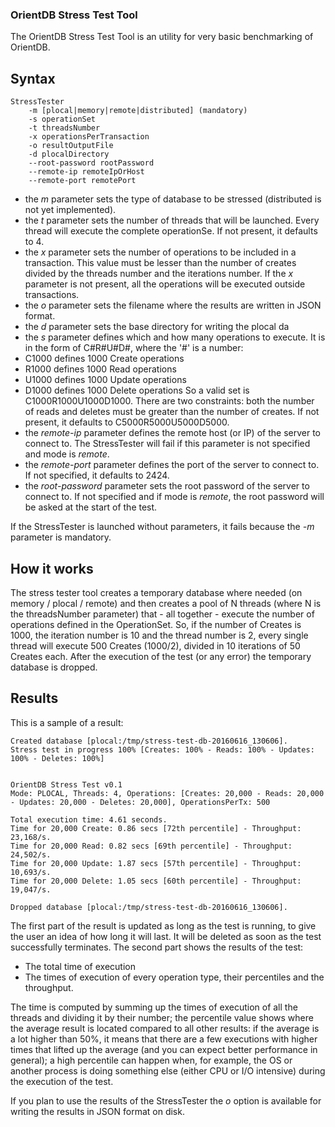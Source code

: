 ### OrientDB Stress Test Tool ###
The OrientDB Stress Test Tool is an utility for very basic benchmarking of OrientDB.

## Syntax
	StressTester
		-m [plocal|memory|remote|distributed] (mandatory)
		-s operationSet
		-t threadsNumber
		-x operationsPerTransaction
        -o resultOutputFile
        -d plocalDirectory
		--root-password rootPassword
		--remote-ip remoteIpOrHost
		--remote-port remotePort

* the _m_ parameter sets the type of database to be stressed (distributed is not yet implemented).
* the _t_ parameter sets the number of threads that will be launched. Every thread will execute the complete operationSe. If not present, it defaults to 4.
* the _x_ parameter sets the number of operations to be included in a transaction. This value must be lesser than the number of creates divided by the threads number and the iterations number. If the _x_ parameter is not present, all the operations will be executed outside transactions.
* the _o_ parameter sets the filename where the results are written in JSON format.
* the _d_ parameter sets the base directory for writing the plocal da 
* the _s_ parameter defines which and how many operations to execute. It is in the form of C#R#U#D#, where the '#' is a number:
 * C1000 defines 1000 Create operations
 * R1000 defines 1000 Read operations
 * U1000 defines 1000 Update operations
 * D1000 defines 1000 Delete operations
So a valid set is C1000R1000U1000D1000. 
There are two constraints: both the number of reads and deletes must be greater than the number of creates. 
If not present, it defaults to C5000R5000U5000D5000.
* the _remote-ip_ parameter defines the remote host (or IP) of the server to connect to. The StressTester will fail if this parameter is not specified and mode is _remote_.
* the _remote-port_ parameter defines the port of the server to connect to. If not specified, it defaults to 2424.
* the _root-password_ parameter sets the root password of the server to connect to. If not specified and if mode is _remote_, the root password will be asked at the start of the test.


If the StressTester is launched without parameters, it fails because the _-m_ parameter is mandatory.

## How it works
The stress tester tool creates a temporary database where needed (on memory / plocal / remote) and then creates a pool of N threads (where N is the threadsNumber parameter) that - all together - execute the number of operations defined in the OperationSet.
So, if the number of Creates is 1000, the iteration number is 10 and the thread number is 2, every single thread will execute 500 Creates (1000/2), divided in 10 iterations of 50 Creates each.
After the execution of the test (or any error) the temporary database is dropped.

## Results
This is a sample of a result:

	Created database [plocal:/tmp/stress-test-db-20160616_130606].
	Stress test in progress 100% [Creates: 100% - Reads: 100% - Updates: 100% - Deletes: 100%]

                                                                                             
    OrientDB Stress Test v0.1
    Mode: PLOCAL, Threads: 4, Operations: [Creates: 20,000 - Reads: 20,000 - Updates: 20,000 - Deletes: 20,000], OperationsPerTx: 500

    Total execution time: 4.61 seconds.
    Time for 20,000 Create: 0.86 secs [72th percentile] - Throughput: 23,168/s.
    Time for 20,000 Read: 0.82 secs [69th percentile] - Throughput: 24,502/s.
    Time for 20,000 Update: 1.87 secs [57th percentile] - Throughput: 10,693/s.
    Time for 20,000 Delete: 1.05 secs [60th percentile] - Throughput: 19,047/s.

    Dropped database [plocal:/tmp/stress-test-db-20160616_130606].


The first part of the result is updated as long as the test is running, to give the user an idea of how long it will last. It will be deleted as soon as the test successfully terminates.
The second part shows the results of the test:
* The total time of execution
* The times of execution of every operation type, their percentiles and the throughput.


The time is computed by summing up the times of execution of all the threads and dividing it by their number; the percentile value shows where the average result is located compared to all other results: if the average is a lot higher than 50%, it means that there are a few executions with higher times that lifted up the average (and you can expect better performance in general); a high percentile can happen when, for example, the OS or another process is doing something else (either CPU or I/O intensive) during the execution of the test.


If you plan to use the results of the StressTester the _o_ option is available for writing the results in JSON format on disk. 
